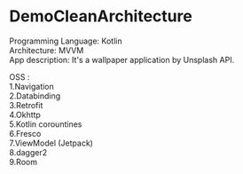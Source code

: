 # DemoCleanArchitecture

Programming Language: Kotlin  
Architecture: MVVM  
App description: It's a wallpaper application by Unsplash API.
  
OSS :  
1.Navigation  
2.Databinding  
3.Retrofit  
4.Okhttp  
5.Kotlin corountines  
6.Fresco  
7.ViewModel (Jetpack)  
8.dagger2  
9.Room
